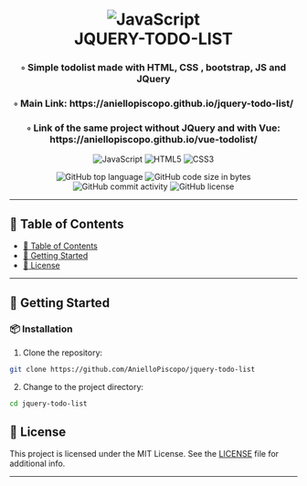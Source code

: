 <div align="center">
<h1 align="center">
<img src="https://img.shields.io/badge/JavaScript-F7DF1E.svg?style&logo=JavaScript&logoColor=black" alt="JavaScript" />
<br>JQUERY-TODO-LIST
</h1>
<h3>◦ Simple todolist made with HTML, CSS , bootstrap, JS and JQuery</h3>
<h3>◦ Main Link: https://aniellopiscopo.github.io/jquery-todo-list/</h3>
<h3>◦ Link of the same project without JQuery and with Vue: https://aniellopiscopo.github.io/vue-todolist/</h3>

<p align="center">
<img src="https://img.shields.io/badge/JavaScript-F7DF1E.svg?style&logo=JavaScript&logoColor=black" alt="JavaScript" />
<img src="https://img.shields.io/badge/HTML5-E34F26.svg?style&logo=HTML5&logoColor=white" alt="HTML5" />
  <img src="https://img.shields.io/badge/CSS3-E34F26.svg?style&logo=CSS3&logoColor=white" alt="CSS3" />
</p>
<img src="https://img.shields.io/github/languages/top/AnielloPiscopo/js-array-objects-carousel?style&color=5D6D7E" alt="GitHub top language" />
<img src="https://img.shields.io/github/languages/code-size/AnielloPiscopo/js-array-objects-carousel?style&color=5D6D7E" alt="GitHub code size in bytes" />
<img src="https://img.shields.io/github/commit-activity/m/AnielloPiscopo/js-array-objects-carousel?style&color=5D6D7E" alt="GitHub commit activity" />
<img src="https://img.shields.io/github/license/AnielloPiscopo/js-array-objects-carousel?style&color=5D6D7E" alt="GitHub license" />
</div>

---

## 📒 Table of Contents
- [📒 Table of Contents](#-table-of-contents)
- [🚀 Getting Started](#-getting-started)
- [📄 License](#-license)

---

## 🚀 Getting Started

### 📦 Installation

1. Clone the repository:
```sh
git clone https://github.com/AnielloPiscopo/jquery-todo-list
```

2. Change to the project directory:
```sh
cd jquery-todo-list
```

## 📄 License

This project is licensed under the MIT License. See the [LICENSE](./LICENSE) file for additional info.

---
